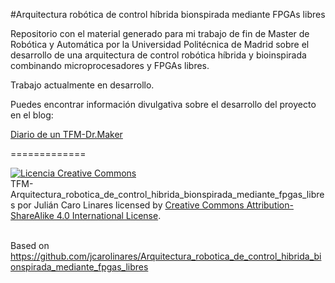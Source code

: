#Arquitectura robótica de control híbrida bionspirada mediante FPGAs libres

Repositorio con el material generado para mi trabajo de fin de Master de Robótica y Automática por la Universidad Politécnica de Madrid sobre el desarrollo de una arquitectura de control robótica híbrida y bioinspirada combinando microprocesadores y FPGAs libres.

Trabajo actualmente en desarrollo.

Puedes encontrar información divulgativa sobre el desarrollo del proyecto en el blog:

<a href="http://drmaker.es/category/tfm/">Diario de un TFM-Dr.Maker</a>

=============

<a rel="license" href="http://creativecommons.org/licenses/by-sa/4.0/"><img alt="Licencia Creative Commons" style="border-width:0" src="https://i.creativecommons.org/l/by-sa/4.0/88x31.png" /></a><br /><span xmlns:dct="http://purl.org/dc/terms/" property="dct:title">TFM-Arquitectura_robotica_de_control_hibrida_bionspirada_mediante_fpgas_libres</span> por <span xmlns:cc="http://creativecommons.org/ns#" property="cc:attributionName">Julián Caro Linares</span> licensed by <a rel="license" href="http://creativecommons.org/licenses/by-sa/4.0/">Creative Commons Attribution-ShareAlike 4.0 International License</a>.<br /><br />

Based on <a xmlns:dct="http://purl.org/dc/terms/" href="https://github.com/jcarolinares/TFM-Arquitectura_robotica_de_control_hibrida_bionspirada_mediante_fpgas_libres" rel="dct:source">https://github.com/jcarolinares/Arquitectura_robotica_de_control_hibrida_bionspirada_mediante_fpgas_libres</a>
